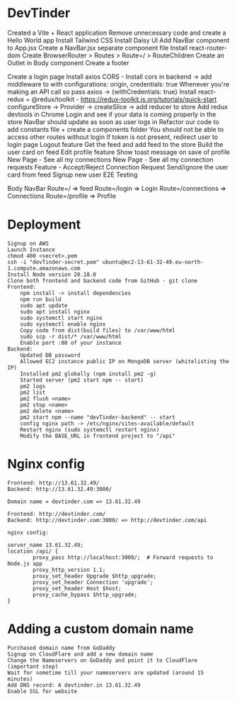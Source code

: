 # DevTinder

Created a Vite + React application
Remove unnecessary code and create a Hello World app
Install Tailwind CSS
Install Daisy UI
Add NavBar component to App.jsx
Create a NavBar.jsx separate component file
Install react-router-dom
Create BrowserRouter > Routes > Route=/ > RouteChildren
Create an Outlet in Body component
Create a footer

Create a login page
Install axios
CORS - Install cors in backend -> add middleware to with configurations: origin, credentials: true
Whenever you're making an API call so pass axios -> {withCredentials: true}
Install react-redux + @redux/toolkit - https://redux-toolkit.js.org/tutorials/quick-start 
configureStore -> Provider -> createSlice -> add reducer to store
Add redux devtools in Chrome
Login and see if your data is coming properly in the store
NavBar should update as soon as user logs in
Refactor our code to add constants file + create a components folder
You should not be able to access other routes without login
If token is not present, redirect user to login page
Logout feature
Get the feed and add feed to the store
Build the user card on feed
Edit profile feature
Show toast message on save of profile
New Page - See all my connections
New Page - See all my connection requests
Feature - Accept/Reject Connection Request
Send/ignore the user card from feed
Signup new user
E2E Testing

Body
    NavBar
    Route=/ => feed
    Route=/login => Login
    Route=/connections => Connections
    Route=/profile => Profile


# Deployment
    Signup on AWS
    Launch Instance
    chmod 400 <secret>.pem
    ssh -i "devTinder-secret.pem" ubuntu@ec2-13-61-32-49.eu-north-1.compute.amazonaws.com
    Install Node version 20.18.0
    Clone both frontend and backend code from GitHub - git clone
    Frontend:
        npm install -> install dependencies
        npm run build
        sudo apt update
        sudo apt install nginx
        sudo systemctl start nginx
        sudo systemctl enable nginx
        Copy code from dist(build files) to /var/www/html
        sudo scp -r dist/* /var/www/html
        Enable port :80 of your instance
    Backend:
        Updated DB password
        Allowed EC2 instance public IP on MongoDB server (whitelisting the IP)
        Installed pm2 globally (npm install pm2 -g)
        Started server (pm2 start npm -- start)
        pm2 logs
        pm2 list
        pm2 flush <name>
        pm2 stop <name>
        pm2 delete <name>
        pm2 start npm --name "devTinder-backend" -- start
        config nginx path -> /etc/nginx/sites-available/default
        Restart nginx (sudo systemctl restart nginx)
        Modify the BASE_URL in frontend project to "/api"

# Nginx config

    Frontend: http://13.61.32.49/
    Backend: http://13.61.32.49:3000/

    Domain name = devtinder.com => 13.61.32.49

    Frontend: http://devtinder.com/
    Backend: http://devtinder.com:3000/ => http://devtinder.com/api

    nginx config:

    server_name 13.61.32.49;
    location /api/ {
            proxy_pass http://localhost:3000/;  # Forward requests to Node.js app
            proxy_http_version 1.1;
            proxy_set_header Upgrade $http_upgrade;
            proxy_set_header Connection 'upgrade';
            proxy_set_header Host $host;
            proxy_cache_bypass $http_upgrade;
    }

# Adding a custom domain name

    Purchased domain name from GoDaddy
    Signup on CloudFlare and add a new domain name
    Change the Nameservers on GoDaddy and point it to CloudFlare (important step)
    Wait for sometime till your nameservers are updated (around 15 minutes)
    Add DNS record: A devtinder.in 13.61.32.49
    Enable SSL for website